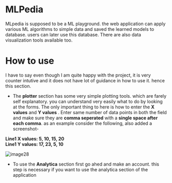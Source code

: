 # MLPedia

MLpedia is supposed to be a ML playground. the web application can apply various ML algorithms to simple data and saved the learned models to database. users can later use this database. There are also data visualization tools available too.

# How to use
I have to say even though I am quite happy with the project, it is very counter intutive and it does not have lot of guidance in how to use it. hence this section. 

*  The **plotter** section has some very simple plotting tools. which are farely self explanatory. you can understand very easily what to do by looking at the forms. The only important thing to here is how to enter the **X values** and **Y values** . Enter same number of data points in both the field and make sure they are **comma seperated** with a **single space after each comma**. as an example consider the following,  also added a screenshot- </br>

**Line1 X values: 5, 10, 15, 20**</br>
**Line1 Y values: 17, 23, 5, 10**</br>

![image28](https://github.com/user-attachments/assets/17abfcf6-a6f0-4850-adb1-ecde84b95797)

* To use the **Analytica** section first go ahed and make an account. this step is necessary if you want to use the analytica section of the application


